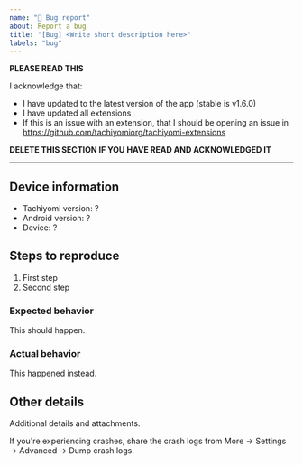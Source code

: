 ```yaml
---
name: "🐞 Bug report"
about: Report a bug
title: "[Bug] <Write short description here>"
labels: "bug"
---
```


**PLEASE READ THIS**

I acknowledge that:

- I have updated to the latest version of the app (stable is v1.6.0)
- I have updated all extensions
- If this is an issue with an extension, that I should be opening an issue in https://github.com/tachiyomiorg/tachiyomi-extensions

**DELETE THIS SECTION IF YOU HAVE READ AND ACKNOWLEDGED IT**

---

## Device information
* Tachiyomi version: ?
* Android version: ?
* Device: ?

## Steps to reproduce
1. First step
2. Second step

### Expected behavior
This should happen.

### Actual behavior
This happened instead.

## Other details
Additional details and attachments.

If you're experiencing crashes, share the crash logs from More → Settings → Advanced → Dump crash logs.
